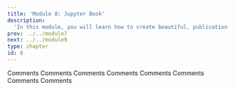 ```yaml
---
title: 'Module 8: Jupyter Book'
description:
  'In this module, you will learn how to create beautiful, publication-ready online books using Jupyter Book.' 
prev: ../../module7
next: ../../module9
type: chapter
id: 8
---
```


<exercise id="1" title="Module learning outcomes" type="slides,video">
<slides source="module8/module8_00" shot="1" start="0:003" end="05:31"> </slides>
</exercise>
<!-- ------------------------------------ -->
<exercise id="2" title="Jupyter Book ecosystem" type="slides,video">
<slides source="module8/module8_01"> </slides>
</exercise>
<!-- ------------------------------------ -->
<exercise id='3' title="Time for practice">

<QUESTION DESCRIPTION>

<choice id="1">

<opt text="Option 1">
Comments
</opt>

<opt text="Option 2"  correct="true">
Comments
</opt>

</choice>

</exercise>
<!-- ------------------------------------ -->
<exercise id="4" title="Create your first Jupyter Book" type="slides,video">
<slides source="module8/module8_02"> </slides>
</exercise>
<!-- ------------------------------------ -->
<exercise id='5' title="Time for practice">

<QUESTION DESCRIPTION>

<choice id="1">

<opt text="Option 1">
Comments
</opt>

<opt text="Option 2"  correct="true">
Comments
</opt>

</choice>

</exercise>
<!-- ------------------------------------ -->
<exercise id="6" title="Add your own content" type="slides,video">
<slides source="module8/module8_03"> </slides>
</exercise>
<!-- ------------------------------------ -->
<exercise id='7' title="Time for practice">

<QUESTION DESCRIPTION>

<choice id="1">

<opt text="Option 1">
Comments
</opt>

<opt text="Option 2"  correct="true">
Comments
</opt>

</choice>

</exercise>
<!-- ------------------------------------ -->
<exercise id="8" title="Publish your book online" type="slides,video">
<slides source="module8/module8_04"> </slides>
</exercise>
<!-- ------------------------------------ -->
<exercise id='9' title="Time for practice">

<QUESTION DESCRIPTION>

<choice id="1">

<opt text="Option 1">
Comments
</opt>

<opt text="Option 2"  correct="true">
Comments
</opt>

</choice>

</exercise>
<!-- ------------------------------------ -->